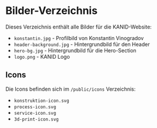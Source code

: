 # Bilder-Verzeichnis

Dieses Verzeichnis enthält alle Bilder für die KANID-Website:

- `konstantin.jpg` - Profilbild von Konstantin Vinogradov
- `header-background.jpg` - Hintergrundbild für den Header
- `hero-bg.jpg` - Hintergrundbild für die Hero-Section
- `logo.png` - KANID Logo

## Icons

Die Icons befinden sich im `/public/icons` Verzeichnis:
- `konstruktion-icon.svg`
- `process-icon.svg`
- `service-icon.svg`
- `3d-print-icon.svg`